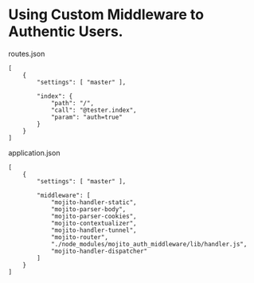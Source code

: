 # Using Custom Middleware to Authentic Users.

routes.json

    [
        {
            "settings": [ "master" ],

            "index": {
                "path": "/",
                "call": "@tester.index",
                "param": "auth=true"
            }
        }
    ]

application.json

    [
        {
            "settings": [ "master" ],

            "middleware": [
                "mojito-handler-static",
                "mojito-parser-body",
                "mojito-parser-cookies",
                "mojito-contextualizer",
                "mojito-handler-tunnel",
                "mojito-router",
                "./node_modules/mojito_auth_middleware/lib/handler.js",
                "mojito-handler-dispatcher"
            ]
        }
    ]
